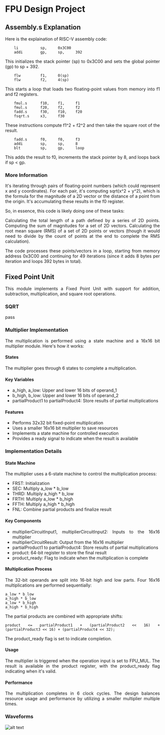 FPU Design Project
====================
<div align="justify">

## Assembly.s Explanation
Here is the explaination of RISC-V assembly code:

```
    li          sp,     0x3C00
    addi        gp,     sp,     392
```

This initializes the stack pointer (sp) to 0x3C00 and sets the global pointer (gp) to sp + 392.

```
    flw         f1,     0(sp)
    flw         f2,     4(sp)
```

This starts a loop that loads two floating-point values from memory into f1 and f2 registers.

```
    fmul.s      f10,    f1,     f1
    fmul.s      f20,    f2,     f2
    fadd.s      f30,    f10,    f20
    fsqrt.s     x3,     f30
```

These instructions compute f1^2 + f2^2 and then take the square root of the result.

```
    fadd.s      f0,     f0,     f3
    addi        sp,     sp,     8
    blt         sp,     gp,     loop
````

This adds the result to f0, increments the stack pointer by 8, and loops back if sp < gp.

### More Information

<div align="justify">

It's iterating through pairs of floating-point numbers (which could represent x and y coordinates).
For each pair, it's computing sqrt(x^2 + y^2), which is the formula for the magnitude of a 2D vector or the distance of a point from the origin.
It's accumulating these results in the f0 register.

So, in essence, this code is likely doing one of these tasks:

Calculating the total length of a path defined by a series of 2D points.
Computing the sum of magnitudes for a set of 2D vectors.
Calculating the root mean square (RMS) of a set of 2D points or vectors (though it would need to divide by the count of points at the end to complete the RMS calculation).

The code processes these points/vectors in a loop, starting from memory address 0x3C00 and continuing for 49 iterations (since it adds 8 bytes per iteration and loops 392 bytes in total).

</div>

## Fixed Point Unit

This module implements a Fixed Point Unit with support for addition, subtraction, multiplication, and square root operations.

### SQRT 
pass

### Multiplier Implementation

The multiplication is performed using a state machine and a 16x16 bit multiplier module. Here's how it works:

#### States

The multiplier goes through 6 states to complete a multiplication.

#### Key Variables

* a_high, a_low: Upper and lower 16 bits of operand_1
* b_high, b_low: Upper and lower 16 bits of operand_2
* partialProduct1 to partialProduct4: Store results of partial multiplications

#### Features

* Performs 32x32 bit fixed-point multiplication
* Uses a smaller 16x16 bit multiplier to save resources
* Implements a state machine for controlled execution
* Provides a ready signal to indicate when the result is available

### Implementation Details
#### State Machine
The multiplier uses a 6-state machine to control the multiplication process:

* FRST: Initialization
* SEC: Multiply a_low * b_low
* THRD: Multiply a_high * b_low
* FRTH: Multiply a_low * b_high
* FFTH: Multiply a_high * b_high
* FNL: Combine partial products and finalize result

#### Key Components

* multiplierCircuitInput1, multiplierCircuitInput2: Inputs to the 16x16 multiplier
* multiplierCircuitResult: Output from the 16x16 multiplier
* partialProduct1 to partialProduct4: Store results of partial multiplications
* product: 64-bit register to store the final result
* product_ready: Flag to indicate when the multiplication is complete

#### Multiplication Process

The 32-bit operands are split into 16-bit high and low parts.
Four 16x16 multiplications are performed sequentially:

```
a_low * b_low
a_high * b_low
a_low * b_high
a_high * b_high
```


The partial products are combined with appropriate shifts:
```
product <= partialProduct1 + (partialProduct2 << 16) + (partialProduct3 << 16) + (partialProduct4 << 32);
```

The product_ready flag is set to indicate completion.

#### Usage
The multiplier is triggered when the operation input is set to FPU_MUL. The result is available in the product register, with the product_ready flag indicating when it's valid.

#### Performance
The multiplication completes in 6 clock cycles.
The design balances resource usage and performance by utilizing a smaller multiplier multiple times.

### Waveforms
![alt text](https://github.com/setarekhosravi/LUMOS/blob/main/Images/corrected.png)